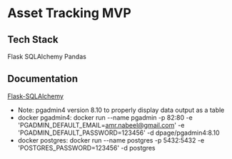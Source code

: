 # Asset Tracking MVP

## Tech Stack

Flask
SQLAlchemy
Pandas

## Documentation

[Flask-SQLAlchemy](https://flask-sqlalchemy.palletsprojects.com/en/stable/quickstart/)

- Note: pgadmin4 version 8.10 to properly display data output as a table
- docker pgadmin4: docker run --name pgadmin -p 82:80 -e 'PGADMIN_DEFAULT_EMAIL=amr.nabeel@gmail.com' -e 'PGADMIN_DEFAULT_PASSWORD=123456' -d dpage/pgadmin4:8.10
- docker postgres: docker run --name postgres -p 5432:5432 -e 'POSTGRES_PASSWORD=123456' -d postgres
